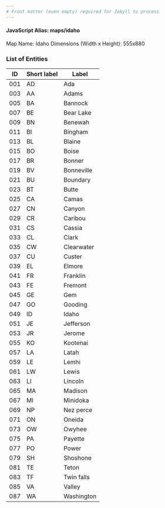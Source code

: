 ```yaml
---
# Front matter (even empty) required for Jekyll to process
---
```


#### JavaScript Alias: maps/idaho

Map Name: Idaho
Dimensions (Width x Height): 555x880





### List of Entities

ID | Short label | Label
---|---|---|
001|AD|Ada
003|AA|Adams
005|BA|Bannock
007|BE|Bear Lake
009|BN|Benewah
011|BI|Bingham
013|BL|Blaine
015|BO|Boise
017|BR|Bonner
019|BV|Bonneville
021|BU|Boundary
023|BT|Butte
025|CA|Camas
027|CN|Canyon
029|CR|Caribou
031|CS|Cassia
033|CL|Clark
035|CW|Clearwater
037|CU|Custer
039|EL|Elmore
041|FR|Franklin
043|FE|Fremont
045|GE|Gem
047|GO|Gooding
049|ID|Idaho
051|JE|Jefferson
053|JR|Jerome
055|KO|Kootenai
057|LA|Latah
059|LE|Lemhi
061|LW|Lewis
063|LI|Lincoln
065|MA|Madison
067|MI|Minidoka
069|NP|Nez perce
071|ON|Oneida
073|OW|Owyhee
075|PA|Payette
077|PO|Power
079|SH|Shoshone
081|TE|Teton
083|TF|Twin falls
085|VA|Valley
087|WA|Washington

